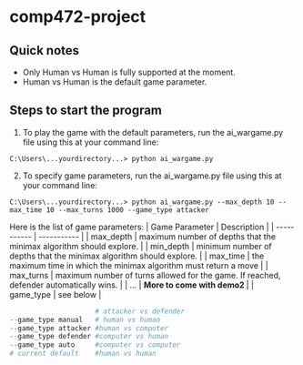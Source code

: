 # comp472-project

## Quick notes
- Only Human vs Human is fully supported at the moment.
- Human vs Human is the default game parameter.

## Steps to start the program
1. To play the game with the default parameters, run the ai_wargame.py file using this at your command line:
```
C:\Users\...yourdirectory...> python ai_wargame.py
```

2. To specify game parameters, run the ai_wargame.py file using this at your command line:

```
C:\Users\...yourdirectory...> python ai_wargame.py --max_depth 10 --max_time 10 --max_turns 1000 --game_type attacker
```

Here is the list of game parameters:
| Game Parameter | Description |
| ----------- | ----------- |
| max_depth | maximum number of depths that the minimax algorithm should explore. |
| min_depth | minimum number of depths that the minimax algorithm should explore. |
| max_time | the maximum time in which the minimax algorithm must return a move |
| max_turns | maximum number of turns allowed for the game. If reached, defender automatically wins. |
| ... | <b>More to come with demo2 </b>|
| game_type | see below |
```python
                     # attacker vs defender
--game_type manual   # human vs human
--game_type attacker #human vs computer
--game_type defender #computer vs human
--game_type auto     #computer vs computer
# current default    #human vs human
```
